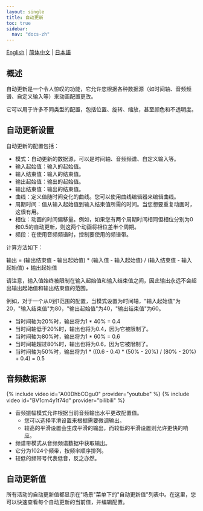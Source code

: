 ```yaml
---
layout: single
title: 自动更新
toc: true
sidebar:
  nav: "docs-zh"
---
```

[English](/dancexr/features/autoupdate) | [简体中文](/zh/dancexr/features/autoupdate) | [日本語](/jp/dancexr/features/autoupdate)


## 概述
自动更新是一个令人惊叹的功能，它允许您根据各种数据源（如时间轴、音频频谱、自定义输入等）来动画配置更改。

它可以用于许多不同类型的配置，包括位置、旋转、缩放，甚至颜色和不透明度。

## 自动更新设置
自动更新的配置包括：
* 模式：自动更新的数据源，可以是时间轴、音频频谱、自定义输入等。
* 输入起始值：输入的起始值。
* 输入结束值：输入的结束值。
* 输出起始值：输出的起始值。
* 输出结束值：输出的结束值。
* 曲线：定义值随时间变化的曲线。您可以使用曲线编辑器来编辑曲线。
* 周期时间：值从输入起始值到输入结束值所需的时间。当您想要重复动画时，这很有用。
* 相位：动画的时间偏移量。例如，如果您有两个周期时间相同但相位分别为0和0.5的自动更新，则这两个动画将相位差半个周期。
* 频段：在使用音频频谱时，控制要使用的频谱带。

计算方法如下：

输出 = (输出结束值 - 输出起始值) * (输入值 - 输入起始值) / (输入结束值 - 输入起始值) + 输出起始值

请注意，输入值始终被限制在输入起始值和输入结束值之间，因此输出永远不会超出输出起始值和输出结束值的范围。

例如，对于一个从0到1范围的配置，当模式设置为时间轴，"输入起始值"为20，"输入结束值"为80，"输出起始值"为40，"输出结束值"为60。
* 当时间轴为20%时，输出将为1 * 40% = 0.4
* 当时间轴低于20%时，输出也将为0.4，因为它被限制了。
* 当时间轴为80%时，输出将为1 * 60% = 0.6
* 当时间轴超过80%时，输出也将为0.6，因为它被限制了。
* 当时间轴为50%时，输出将为1 * ((0.6 - 0.4) * (50% - 20%) / (80% - 20%) + 0.4) = 0.5

## 音频数据源
{% include video id="A00DhbCOgu0" provider="youtube" %}
{% include video id="BV1cm4y1t74d" provider="bilibili" %}

* 音频振幅模式允许根据当前音频输出水平更改配置值。
    * 您可以选择平滑设置来根据需要微调输出。
    * 较高的平滑设置会生成平滑的输出，而较低的平滑设置则允许更快的响应。
* 频谱带模式从音频频谱数据中获取输出。
* 它分为1024个频带，按频率顺序排列。
* 较低的频带号代表低音，反之亦然。

## 自动更新值
所有活动的自动更新值都显示在"场景"菜单下的"自动更新值"列表中。在这里，您可以快速查看每个自动更新的当前值，并编辑配置。